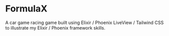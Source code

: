 # FormulaX

A car game racing game built using Elixir / Phoenix LiveView / Tailwind CSS to illustrate my Elixir / Phoenix framework skills.
